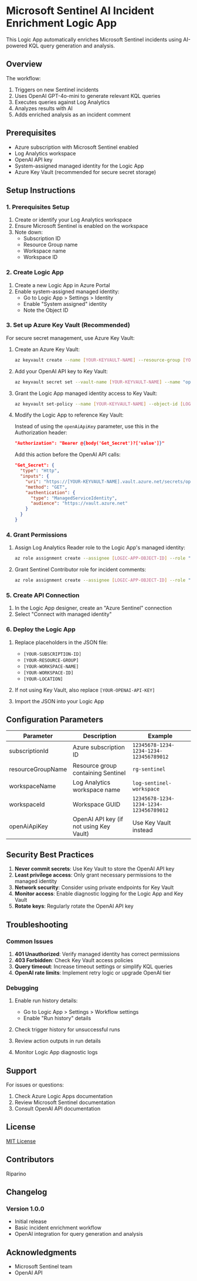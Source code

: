 # Microsoft Sentinel AI Incident Enrichment Logic App

This Logic App automatically enriches Microsoft Sentinel incidents using AI-powered KQL query generation and analysis.

## Overview

The workflow:
1. Triggers on new Sentinel incidents
2. Uses OpenAI GPT-4o-mini to generate relevant KQL queries  
3. Executes queries against Log Analytics
4. Analyzes results with AI
5. Adds enriched analysis as an incident comment

## Prerequisites

- Azure subscription with Microsoft Sentinel enabled
- Log Analytics workspace
- OpenAI API key
- System-assigned managed identity for the Logic App
- Azure Key Vault (recommended for secure secret storage)

## Setup Instructions

### 1. Prerequisites Setup

1. Create or identify your Log Analytics workspace
2. Ensure Microsoft Sentinel is enabled on the workspace
3. Note down:
   - Subscription ID
   - Resource Group name
   - Workspace name
   - Workspace ID

### 2. Create Logic App

1. Create a new Logic App in Azure Portal
2. Enable system-assigned managed identity:
   - Go to Logic App > Settings > Identity
   - Enable "System assigned" identity
   - Note the Object ID

### 3. Set up Azure Key Vault (Recommended)

For secure secret management, use Azure Key Vault:

1. Create an Azure Key Vault:
   ```bash
   az keyvault create --name [YOUR-KEYVAULT-NAME] --resource-group [YOUR-RESOURCE-GROUP] --location [YOUR-LOCATION]
   ```

2. Add your OpenAI API key to Key Vault:
   ```bash
   az keyvault secret set --vault-name [YOUR-KEYVAULT-NAME] --name "openai-api-key" --value "[YOUR-OPENAI-API-KEY]"
   ```

3. Grant the Logic App managed identity access to Key Vault:
   ```bash
   az keyvault set-policy --name [YOUR-KEYVAULT-NAME] --object-id [LOGIC-APP-OBJECT-ID] --secret-permissions get
   ```

4. Modify the Logic App to reference Key Vault:
   
   Instead of using the `openAiApiKey` parameter, use this in the Authorization header:
   ```json
   "Authorization": "Bearer @{body('Get_Secret')?['value']}"
   ```
   
   Add this action before the OpenAI API calls:
   ```json
   "Get_Secret": {
     "type": "Http",
     "inputs": {
       "uri": "https://[YOUR-KEYVAULT-NAME].vault.azure.net/secrets/openai-api-key?api-version=7.0",
       "method": "GET",
       "authentication": {
         "type": "ManagedServiceIdentity",
         "audience": "https://vault.azure.net"
       }
     }
   }
   ```

### 4. Grant Permissions

1. Assign Log Analytics Reader role to the Logic App's managed identity:
   ```bash
   az role assignment create --assignee [LOGIC-APP-OBJECT-ID] --role "Log Analytics Reader" --scope /subscriptions/[SUBSCRIPTION-ID]/resourceGroups/[RESOURCE-GROUP]/providers/Microsoft.OperationalInsights/workspaces/[WORKSPACE-NAME]
   ```

2. Grant Sentinel Contributor role for incident comments:
   ```bash
   az role assignment create --assignee [LOGIC-APP-OBJECT-ID] --role "Microsoft Sentinel Contributor" --scope /subscriptions/[SUBSCRIPTION-ID]/resourceGroups/[RESOURCE-GROUP]
   ```

### 5. Create API Connection

1. In the Logic App designer, create an "Azure Sentinel" connection
2. Select "Connect with managed identity"

### 6. Deploy the Logic App

1. Replace placeholders in the JSON file:
   - `[YOUR-SUBSCRIPTION-ID]`
   - `[YOUR-RESOURCE-GROUP]`
   - `[YOUR-WORKSPACE-NAME]`
   - `[YOUR-WORKSPACE-ID]`
   - `[YOUR-LOCATION]`

2. If not using Key Vault, also replace `[YOUR-OPENAI-API-KEY]`

3. Import the JSON into your Logic App

## Configuration Parameters

| Parameter | Description | Example |
|-----------|-------------|---------|
| subscriptionId | Azure subscription ID | `12345678-1234-1234-1234-123456789012` |
| resourceGroupName | Resource group containing Sentinel | `rg-sentinel` |
| workspaceName | Log Analytics workspace name | `log-sentinel-workspace` |
| workspaceId | Workspace GUID | `12345678-1234-1234-1234-123456789012` |
| openAiApiKey | OpenAI API key (if not using Key Vault) | Use Key Vault instead |

## Security Best Practices

1. **Never commit secrets**: Use Key Vault to store the OpenAI API key
2. **Least privilege access**: Only grant necessary permissions to the managed identity
3. **Network security**: Consider using private endpoints for Key Vault
4. **Monitor access**: Enable diagnostic logging for the Logic App and Key Vault
5. **Rotate keys**: Regularly rotate the OpenAI API key

## Troubleshooting

### Common Issues

1. **401 Unauthorized**: Verify managed identity has correct permissions
2. **403 Forbidden**: Check Key Vault access policies
3. **Query timeout**: Increase timeout settings or simplify KQL queries
4. **OpenAI rate limits**: Implement retry logic or upgrade OpenAI tier

### Debugging

1. Enable run history details:
   - Go to Logic App > Settings > Workflow settings
   - Enable "Run history" details

2. Check trigger history for unsuccessful runs
3. Review action outputs in run details
4. Monitor Logic App diagnostic logs

## Support

For issues or questions:
1. Check Azure Logic Apps documentation
2. Review Microsoft Sentinel documentation  
3. Consult OpenAI API documentation

## License

[MIT License](LICENSE)

## Contributors

Riparino

## Changelog

### Version 1.0.0
- Initial release
- Basic incident enrichment workflow
- OpenAI integration for query generation and analysis

## Acknowledgments

- Microsoft Sentinel team
- OpenAI API

